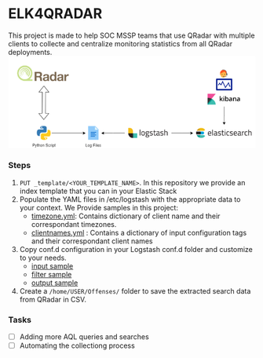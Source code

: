 # ELK4QRADAR
This project is made to help SOC MSSP teams that use QRadar with multiple clients to collecte and centralize monitoring statistics from all QRadar deployments. 
![Diagram](./images/ELK4QRADAR.png)

### Steps
1. `PUT _template/<YOUR_TEMPLATE_NAME>`. In this repository we provide an index template that you can in your Elastic Stack
2. Populate the YAML files in /etc/logstash with the appropriate data to your context. We Provide samples in this project: 
    - [timezone.yml](./logstash/timezone.yml): Contains dictionary of client name and their correspondant timezones.
    - [clientnames.yml](./logstash/clientnames.yml) : Contains a dictionary of input configuration tags and their correspondant client names
3. Copy conf.d configuration in your Logstash conf.d folder and customize to your needs.
    - [input sample](./logstash/conf.d/0001-input-sample.conf)
    - [filter sample](./logstash/conf.d/0020-filter.conf)
    - [output sample](./logstash/conf.d/0030-output.conf)
4. Create a `/home/USER/Offenses/` folder to save the extracted search data from QRadar in CSV.

### Tasks
- [ ] Adding more AQL queries and searches
- [ ] Automating the collectiong process